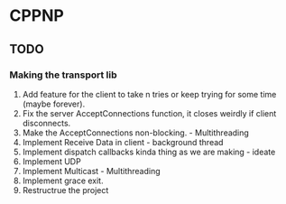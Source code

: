 # CPPNP

## TODO

### Making the transport lib

1. Add feature for the client to take n tries or keep trying for some time (maybe forever).
2. Fix the server AcceptConnections function, it closes weirdly if client disconnects.
3. Make the AcceptConnections non-blocking. - Multithreading
4. Implement Receive Data in client - background thread
5. Implement dispatch callbacks kinda thing as we are making - ideate
6. Implement UDP
7. Implement Multicast - Multithreading
8. Implement grace exit.
9. Restructrue the project

